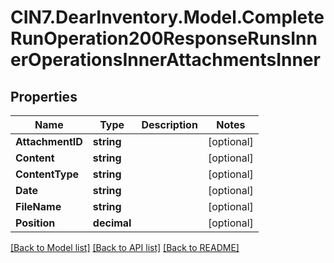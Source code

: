 # CIN7.DearInventory.Model.CompleteRunOperation200ResponseRunsInnerOperationsInnerAttachmentsInner

## Properties

| Name             | Type        | Description | Notes      |
| ---------------- | ----------- | ----------- | ---------- |
| **AttachmentID** | **string**  |             | [optional] |
| **Content**      | **string**  |             | [optional] |
| **ContentType**  | **string**  |             | [optional] |
| **Date**         | **string**  |             | [optional] |
| **FileName**     | **string**  |             | [optional] |
| **Position**     | **decimal** |             | [optional] |

[[Back to Model list]](../README.md#documentation-for-models) [[Back to API list]](../README.md#documentation-for-api-endpoints) [[Back to README]](../README.md)
